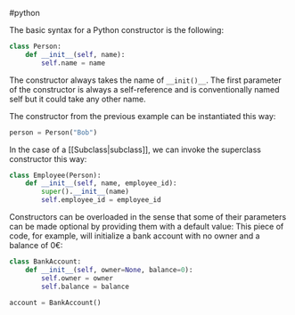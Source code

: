#python

The basic syntax for a Python constructor is the following:

```python
class Person:
	def __init__(self, name):
		self.name = name
```

The constructor always takes the name of `__init()__`. The first parameter of the constructor is always a self-reference and is conventionally named self but it could take any other name.

The constructor from the previous example can be instantiated this way:

```python
person = Person("Bob")
```

In the case of a [[Subclass|subclass]], we can invoke the superclass constructor this way:

```python
class Employee(Person):
	def __init__(self, name, employee_id):
		super().__init__(name)
		self.employee_id = employee_id
```

Constructors can be overloaded in the sense that some of their parameters can be made optional by providing them with a default value: This piece of code, for example, will initialize a bank account with no owner and a balance of 0€:

```python
class BankAccount:
	def __init__(self, owner=None, balance=0):
		self.owner = owner
		self.balance = balance

account = BankAccount()
```
